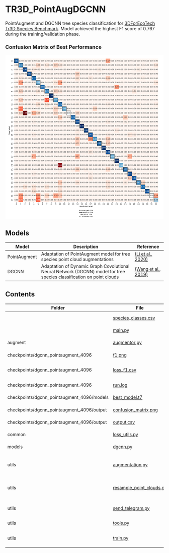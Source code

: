 # TR3D_PointAugDGCNN
PointAugment and DGCNN tree species classification for [3DForEcoTech Tr3D Species Benchmark](https://github.com/stefp/Tr3D_species). Model achieved the highest F1 score of 0.767 during the training/validation phase.

### Confusion Matrix of Best Performance
![Confusion Matrix](https://github.com/Brent-Murray/TR3D_PointAugDGCNN/blob/main/checkpoints/dgcnn_pointaugment_4096/output/confusion_matrix.png)

Models
----
| Model | Description | Reference |
| ----- | ----------- | --------- |
| PointAugment | Adaptation of PointAugment model for tree species point cloud augmentations | [(Li et al., 2020)](https://arxiv.org/abs/2002.10876) |
| DGCNN | Adaptation of Dynamic Graph Covolutional Neural Network (DGCNN) model for tree species classification on point clouds | [(Wang et al., 2019)](https://arxiv.org/abs/1801.07829) |

Contents
----
| Folder | File | Description |
| ------ | ---- | ----------- |
| | [species_classes.csv](https://github.com/Brent-Murray/TR3D_PointAugDGCNN/blob/main/species_classes.csv) | csv of species and associated class number |
| | [main.py](https://github.com/Brent-Murray/TR3D_PointAugDGCNN/blob/main/main.py) | Main script to run the model |
| augment | [augmentor.py](https://github.com/Brent-Murray/TR3D_PointAugDGCNN/blob/main/augment/augmentor.py) | The augmentor (generator) model |
| checkpoints/dgcnn_pointaugment_4096 | [f1.png](https://github.com/Brent-Murray/TR3D_PointAugDGCNN/blob/main/checkpoints/dgcnn_pointaugment_4096/f1.png) | Image of the validation and training F1 scores |
| checkpoints/dgcnn_pointaugment_4096 | [loss_f1.csv](https://github.com/Brent-Murray/TR3D_PointAugDGCNN/blob/main/checkpoints/dgcnn_pointaugment_4096/loss_f1.csv) | csv of the augmentor losses, classifier losses, and F1 scores |
| checkpoints/dgcnn_pointaugment_4096 | [run.log](https://github.com/Brent-Murray/TR3D_PointAugDGCNN/blob/main/checkpoints/dgcnn_pointaugment_4096/run.log) | Run log of printed outputs |
| checkpoints/dgcnn_pointaugment_4096/models | [best_model.t7](https://github.com/Brent-Murray/TR3D_PointAugDGCNN/blob/main/checkpoints/dgcnn_pointaugment_4096/models/best_model.t7) | Pytorch model weights of the best run |
| checkpoints/dgcnn_pointaugment_4096/output | [confusion_matrix.png](https://github.com/Brent-Murray/TR3D_PointAugDGCNN/blob/main/checkpoints/dgcnn_pointaugment_4096/output/confusion_matrix.png) | Image of confusion matrix of best model |
| checkpoints/dgcnn_pointaugment_4096/output | [output.csv](https://github.com/Brent-Murray/TR3D_PointAugDGCNN/blob/main/checkpoints/dgcnn_pointaugment_4096/output/output.csv) | csv of true and predicted classes |
| common | [loss_utils.py](https://github.com/Brent-Murray/TR3D_PointAugDGCNN/blob/main/common/loss_utils.py) | The loss fucntions for the adapted models |
| models | [dgcnn.py](https://github.com/Brent-Murray/TR3D_PointAugDGCNN/tree/main/models) | Pytorch Implementation of DGCNN |
| utils | [augmentation.py](https://github.com/Brent-Murray/TR3D_PointAugDGCNN/blob/main/utils/augmentation.py) | A script that performs the manual augmentations on point clouds |
| utils | [resample_point_clouds.py](https://github.com/Brent-Murray/TR3D_PointAugDGCNN/blob/main/utils/resample_point_clouds.py) | A script that performs resampling of point clouds (current methods are fps and cluster fps) |
| utils | [send_telegram.py](https://github.com/Brent-Murray/TR3D_PointAugDGCNN/blob/main/utils/send_telegram.py) | Functions that send telegram messages + photos |
| utils | [tools.py](https://github.com/Brent-Murray/TR3D_PointAugDGCNN/blob/main/utils/tools.py) | A script of useful functions |
| utils | [train.py](https://github.com/Brent-Murray/TR3D_PointAugDGCNN/blob/main/utils/train.py) | A script that defines the training/validation/testing process |
